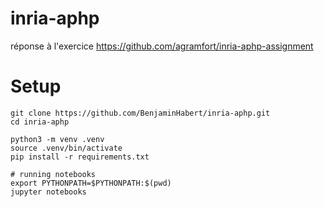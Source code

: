 # inria-aphp

réponse à l'exercice https://github.com/agramfort/inria-aphp-assignment


# Setup

```
git clone https://github.com/BenjaminHabert/inria-aphp.git
cd inria-aphp

python3 -m venv .venv
source .venv/bin/activate
pip install -r requirements.txt

# running notebooks
export PYTHONPATH=$PYTHONPATH:$(pwd)
jupyter notebooks
```
